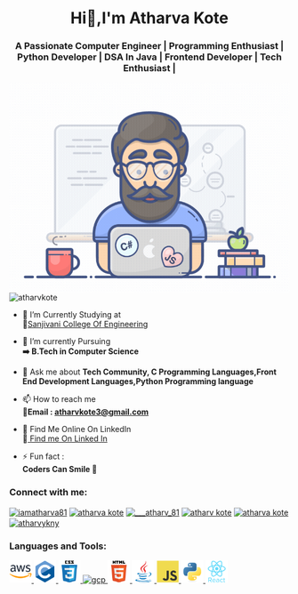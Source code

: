 <h1 align="center">Hi👋,I'm Atharva Kote</h1>
<h3 align="center">A Passionate Computer Engineer | Programming Enthusiast | Python Developer | DSA In Java | Frontend Developer | Tech Enthusiast |</h3>
<img align ="right" alt="codinggif" src="programmer.gif"

<p align="left"> <img src="https://komarev.com/ghpvc/?username=atharvkote&label=Profile%20views&color=0e75b6&style=flat" alt="atharvkote" /> </p>

- 🔭 I’m Currently Studying at<br>💼[Sanjivani College Of Engineering](https://sanjivanicoe.org.in)

- 🌱 I’m currently Pursuing<br>**➡️ B.Tech in Computer Science**

- 💬 Ask me about **Tech Community, C Programming Languages,Front End Development Languages,Python Programming language**

- 📫 How to reach me<br>📍**Email : atharvkote3@gmail.com**

- 📄 Find Me Online On LinkedIn<br>🔗[  Find me On Linked In ](https://www.linkedin.com/in/atharvakote)

- ⚡ Fun fact :<br>**Coders Can Smile 🙂**

<h3 align="left">Connect with me:</h3>
<p align="left">
<a href="https://twitter.com/iamatharva81" target="blank"><img align="center" src="https://raw.githubusercontent.com/rahuldkjain/github-profile-readme-generator/master/src/images/icons/Social/twitter.svg" alt="iamatharva81" height="30" width="40" /></a>
<a href="https://linkedin.com/in/atharva kote" target="blank"><img align="center" src="https://raw.githubusercontent.com/rahuldkjain/github-profile-readme-generator/master/src/images/icons/Social/linked-in-alt.svg" alt="atharva kote" height="30" width="40" /></a>
<a href="https://instagram.com/___atharv_81" target="blank"><img align="center" src="https://raw.githubusercontent.com/rahuldkjain/github-profile-readme-generator/master/src/images/icons/Social/instagram.svg" alt="___atharv_81" height="30" width="40" /></a>
<a href="https://www.youtube.com/c/atharv kote" target="blank"><img align="center" src="https://raw.githubusercontent.com/rahuldkjain/github-profile-readme-generator/master/src/images/icons/Social/youtube.svg" alt="atharv kote" height="30" width="40" /></a>
<a href="https://www.leetcode.com/atharva kote" target="blank"><img align="center" src="https://raw.githubusercontent.com/rahuldkjain/github-profile-readme-generator/master/src/images/icons/Social/leet-code.svg" alt="atharva kote" height="30" width="40" /></a>
<a href="https://auth.geeksforgeeks.org/user/atharvykny" target="blank"><img align="center" src="https://raw.githubusercontent.com/rahuldkjain/github-profile-readme-generator/master/src/images/icons/Social/geeks-for-geeks.svg" alt="atharvykny" height="30" width="40" /></a>
</p>

<h3 align="left">Languages and Tools:</h3>
<p align="left"> <a href="https://aws.amazon.com" target="_blank" rel="noreferrer"> <img src="https://raw.githubusercontent.com/devicons/devicon/master/icons/amazonwebservices/amazonwebservices-original-wordmark.svg" alt="aws" width="40" height="40"/> </a> <a href="https://www.cprogramming.com/" target="_blank" rel="noreferrer"> <img src="https://raw.githubusercontent.com/devicons/devicon/master/icons/c/c-original.svg" alt="c" width="40" height="40"/> </a> <a href="https://www.w3schools.com/css/" target="_blank" rel="noreferrer"> <img src="https://raw.githubusercontent.com/devicons/devicon/master/icons/css3/css3-original-wordmark.svg" alt="css3" width="40" height="40"/> </a> <a href="https://cloud.google.com" target="_blank" rel="noreferrer"> <img src="https://www.vectorlogo.zone/logos/google_cloud/google_cloud-icon.svg" alt="gcp" width="40" height="40"/> </a> <a href="https://www.w3.org/html/" target="_blank" rel="noreferrer"> <img src="https://raw.githubusercontent.com/devicons/devicon/master/icons/html5/html5-original-wordmark.svg" alt="html5" width="40" height="40"/> </a> <a href="https://www.java.com" target="_blank" rel="noreferrer"> <img src="https://raw.githubusercontent.com/devicons/devicon/master/icons/java/java-original.svg" alt="java" width="40" height="40"/> </a> <a href="https://developer.mozilla.org/en-US/docs/Web/JavaScript" target="_blank" rel="noreferrer"> <img src="https://raw.githubusercontent.com/devicons/devicon/master/icons/javascript/javascript-original.svg" alt="javascript" width="40" height="40"/> </a> <a href="https://www.python.org" target="_blank" rel="noreferrer"> <img src="https://raw.githubusercontent.com/devicons/devicon/master/icons/python/python-original.svg" alt="python" width="40" height="40"/> </a> <a href="https://reactjs.org/" target="_blank" rel="noreferrer"> <img src="https://raw.githubusercontent.com/devicons/devicon/master/icons/react/react-original-wordmark.svg" alt="react" width="40" height="40"/> </a> </p>

